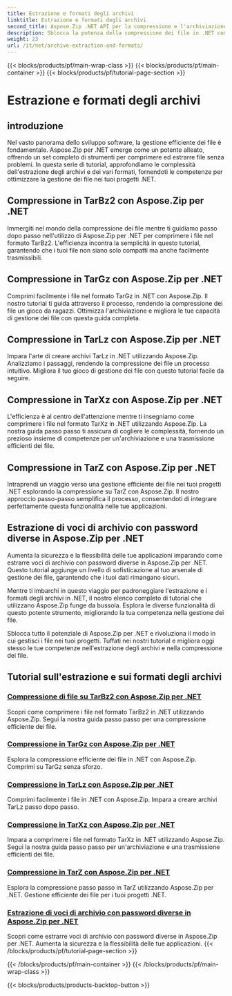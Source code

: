 ```yaml
---
title: Estrazione e formati degli archivi
linktitle: Estrazione e formati degli archivi
second_title: Aspose.Zip .NET API per la compressione e l'archiviazione dei file
description: Sblocca la potenza della compressione dei file in .NET con Aspose.Zip. Impara a comprimere i file in vari formati come TarBz2, TarGz e TarZ per un'archiviazione efficiente.
weight: 23
url: /it/net/archive-extraction-and-formats/
---
```


{{< blocks/products/pf/main-wrap-class >}}
{{< blocks/products/pf/main-container >}}
{{< blocks/products/pf/tutorial-page-section >}}

# Estrazione e formati degli archivi


## introduzione

Nel vasto panorama dello sviluppo software, la gestione efficiente dei file è fondamentale. Aspose.Zip per .NET emerge come un potente alleato, offrendo un set completo di strumenti per comprimere ed estrarre file senza problemi. In questa serie di tutorial, approfondiamo le complessità dell'estrazione degli archivi e dei vari formati, fornendoti le competenze per ottimizzare la gestione dei file nei tuoi progetti .NET.

## Compressione in TarBz2 con Aspose.Zip per .NET

Immergiti nel mondo della compressione dei file mentre ti guidiamo passo dopo passo nell'utilizzo di Aspose.Zip per .NET per comprimere i file nel formato TarBz2. L'efficienza incontra la semplicità in questo tutorial, garantendo che i tuoi file non siano solo compatti ma anche facilmente trasmissibili.

## Compressione in TarGz con Aspose.Zip per .NET

Comprimi facilmente i file nel formato TarGz in .NET con Aspose.Zip. Il nostro tutorial ti guida attraverso il processo, rendendo la compressione dei file un gioco da ragazzi. Ottimizza l'archiviazione e migliora le tue capacità di gestione dei file con questa guida completa.

## Compressione in TarLz con Aspose.Zip per .NET

Impara l'arte di creare archivi TarLz in .NET utilizzando Aspose.Zip. Analizziamo i passaggi, rendendo la compressione dei file un processo intuitivo. Migliora il tuo gioco di gestione dei file con questo tutorial facile da seguire.

## Compressione in TarXz con Aspose.Zip per .NET

L'efficienza è al centro dell'attenzione mentre ti insegniamo come comprimere i file nel formato TarXz in .NET utilizzando Aspose.Zip. La nostra guida passo passo ti assicura di cogliere le complessità, fornendo un prezioso insieme di competenze per un'archiviazione e una trasmissione efficienti dei file.

## Compressione in TarZ con Aspose.Zip per .NET

Intraprendi un viaggio verso una gestione efficiente dei file nei tuoi progetti .NET esplorando la compressione su TarZ con Aspose.Zip. Il nostro approccio passo-passo semplifica il processo, consentendoti di integrare perfettamente questa funzionalità nelle tue applicazioni.

## Estrazione di voci di archivio con password diverse in Aspose.Zip per .NET

Aumenta la sicurezza e la flessibilità delle tue applicazioni imparando come estrarre voci di archivio con password diverse in Aspose.Zip per .NET. Questo tutorial aggiunge un livello di sofisticazione al tuo arsenale di gestione dei file, garantendo che i tuoi dati rimangano sicuri.

Mentre ti imbarchi in questo viaggio per padroneggiare l'estrazione e i formati degli archivi in .NET, il nostro elenco completo di tutorial che utilizzano Aspose.Zip funge da bussola. Esplora le diverse funzionalità di questo potente strumento, migliorando la tua competenza nella gestione dei file.

Sblocca tutto il potenziale di Aspose.Zip per .NET e rivoluziona il modo in cui gestisci i file nei tuoi progetti. Tuffati nei nostri tutorial e migliora oggi stesso le tue competenze nell'estrazione degli archivi e nella compressione dei file.

## Tutorial sull'estrazione e sui formati degli archivi
### [Compressione di file su TarBz2 con Aspose.Zip per .NET](./compress-to-tar-bz2/)
Scopri come comprimere i file nel formato TarBz2 in .NET utilizzando Aspose.Zip. Segui la nostra guida passo passo per una compressione efficiente dei file.
### [Compressione in TarGz con Aspose.Zip per .NET](./compress-to-tar-gz/)
Esplora la compressione efficiente dei file in .NET con Aspose.Zip. Comprimi su TarGz senza sforzo.
### [Compressione in TarLz con Aspose.Zip per .NET](./compress-to-tar-lz/)
Comprimi facilmente i file in .NET con Aspose.Zip. Impara a creare archivi TarLz passo dopo passo.
### [Compressione in TarXz con Aspose.Zip per .NET](./compress-to-tar-xz/)
Impara a comprimere i file nel formato TarXz in .NET utilizzando Aspose.Zip. Segui la nostra guida passo passo per un'archiviazione e una trasmissione efficienti dei file.
### [Compressione in TarZ con Aspose.Zip per .NET](./compress-to-tar-z/)
Esplora la compressione passo passo in TarZ utilizzando Aspose.Zip per .NET. Gestione efficiente dei file per i tuoi progetti .NET.
### [Estrazione di voci di archivio con password diverse in Aspose.Zip per .NET](./extract-archive-different-passwords/)
Scopri come estrarre voci di archivio con password diverse in Aspose.Zip per .NET. Aumenta la sicurezza e la flessibilità delle tue applicazioni.
{{< /blocks/products/pf/tutorial-page-section >}}

{{< /blocks/products/pf/main-container >}}
{{< /blocks/products/pf/main-wrap-class >}}

{{< blocks/products/products-backtop-button >}}
